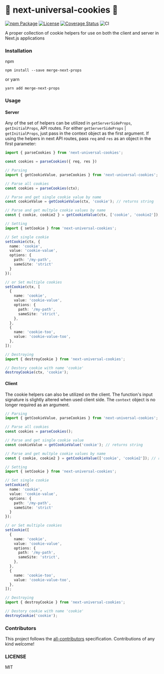 # 🍪 next-universal-cookies 🍪

[![npm Package](https://img.shields.io/npm/v/next-universal-cookies.svg)](https://www.npmjs.org/package/next-universal-cookies)
[![License](https://img.shields.io/npm/l/express.svg)](https://github.com/platypusrex/next-universal-cookies/blob/master/LICENSE)
[![Coverage Status](https://coveralls.io/repos/github/platypusrex/next-universal-cookies/badge.svg?branch=master)](https://coveralls.io/github/platypusrex/next-universal-cookies?branch=master)
![CI](https://github.com/platypusrex/next-merge-props/workflows/CI/badge.svg)

A proper collection of cookie helpers for use on both the client and server in Next.js applications

### Installation
npm
```shell script
npm install --save merge-next-props
```

or yarn
```shell script
yarn add merge-next-props
```

### Usage

#### Server

Any of the set of helpers can be utilized in `getServerSideProps`, `getInitialProps`, API routes.
For either `getServerSideProps` | `getInitialProps`, just pass in the context object as the first argument. 
If using the helpers in next API routes, pass `req` and `res` as an object in the first parameter:

```typescript
import { parseCookies } from 'next-universal-cookies';

const cookies = parseCookies({ req, res })
```

```typescript
// Parsing
import { getCookieValue, parseCookies } from 'next-universal-cookies';

// Parse all cookies
const cookies = parseCookies(ctx);

// Parse and get single cookie value by name
const cookieValue = getCookieValue(ctx, 'cookie'); // returns string

// Parse and get multple cookie values by name
const { cookie, cookie2 } = getCookieValue(ctx, ['cookie', 'cookie2']); // returns object of values
```

```typescript
// Setting
import { setCookie } from 'next-universal-cookies';

// Set single cookie
setCookie(ctx, {
  name: 'cookie',
  value: 'cookie-value',
  options: {
    path: '/my-path',
    sameSite: 'strict'
  }
});

// or Set multiple cookies
setCookie(ctx, [
  {
    name: 'cookie',
    value: 'cookie-value',
    options: {
      path: '/my-path',
      sameSite: 'strict',
    },
  },
  {
    name: 'cookie-too',
    value: 'cookie-value-too',
  },
]);
```

```typescript
// Destroying
import { destroyCookie } from 'next-universal-cookies';

// Destory cookie with name 'cookie'
destroyCookie(ctx, 'cookie');
```

#### Client

The cookie helpers can also be utilized on the client. The function's input signature
is slightly altered when used client side. The `context` object is no longer required as 
an argument.

```typescript
// Parsing
import { getCookieValue, parseCookies } from 'next-universal-cookies';

// Parse all cookies
const cookies = parseCookies();

// Parse and get single cookie value
const cookieValue = getCookieValue('cookie'); // returns string

// Parse and get multple cookie values by name
const { cookie, cookie2 } = getCookieValue(['cookie', 'cookie2']); // returns object of values
```

```typescript
// Setting
import { setCookie } from 'next-universal-cookies';

// Set single cookie
setCookie({
  name: 'cookie',
  value: 'cookie-value',
  options: {
    path: '/my-path',
    sameSite: 'strict'
  }
});

// or Set multiple cookies
setCookie([
  {
    name: 'cookie',
    value: 'cookie-value',
    options: {
      path: '/my-path',
      sameSite: 'strict',
    },
  },
  {
    name: 'cookie-too',
    value: 'cookie-value-too',
  },
]);
```

```typescript
// Destroying
import { destroyCookie } from 'next-universal-cookies';

// Destory cookie with name 'cookie'
destroyCookie('cookie');
```

### Contributors
This project follows the [all-contributors](https://github.com/all-contributors/all-contributors) specification. Contributions of any kind welcome!

### LICENSE
MIT

